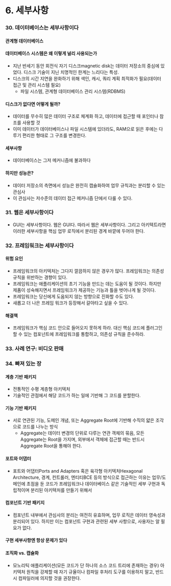 # 6. 세부사항

### 30. 데이터베이스는 세부사항이다

#### 관계형 데이터베이스

#### 데이터베이스 시스템은 왜 이렇게 널리 사용되는가

- 지난 반세기 동안 회전식 자기 디스크magnetic disk는 데이터 저장소의 중심에 있었다. 디스크 기술이 지닌 치명적인 한계는 느리다는 특성.
- 디스크의 시간 지연을 완화하기 위해 색인, 캐시, 쿼리 계획 최적화가 필요(데이터 접근 및 관리 시스템 필요)
  - 파일 시스템, 관계형 데이터베이스 관리 시스템(RDBMS)

#### 디스크가 없다면 어떻게 될까?

- 데이터를 무수히 많은 데이터 구조로 체계화 하고, 데이터에 접근할 때 포인터나 참조를 사용할 것
- 이미 데이터가 데이터베이스나 파일 시스템에 있더라도, RAM으로 읽은 후에는 다루기 편리한 형태로 그 구조를 변경한다. 

#### 세부사항

- 데이터베이스는 그저 메커니즘에 불과하다

#### 하지만 성능은?

- 데이터 저장소의 측면에서 성능은 완전히 캡슐화하여 업무 규칙과는 분리할 수 있는 관심사
- 이 관심사는 저수준의 데이터 접근 메커니즘 단에서 다룰 수 있다.



### 31. 웹은 세부사항이다

- GUI는 세부사항이다. 웹은 GUI다. 따라서 웹은 세부사항이다. 그리고 아키텍트라면 이러한 세부사항을 핵심 업무 로직에서 분리된 경계 바깥에 두어야 한다.



### 32. 프레임워크는 세부사항이다

#### 위험 요인

- 프레임워크의 아키텍처는 그다지 깔끔하지 않은 경우가 많다. 프레임워크는 의존성 규칙을 위반하는 경향이 있다.
- 프레임워크는 애플리케이션의 초기 기능을 만드는 데는 도움이 될 것이다. 하지만 제품이 성숙해지면서 프레임워크가 제공하는 기능과 틀을 벗어나게 될 것이다.
- 프레임워크는 당신에게 도움되지 않는 방향으로 진화할 수도 있다.
- 새롭고 더 나은 프레임 워크가 등장해서 갈아타고 싶을 수 있다.

#### 해결책

- 프레임워크가 핵심 코드 안으로 들어오지 못하게 하라. 대신 핵심 코드에 플러그인할 수 있는 컴포넌트에 프레임워크를 통합하고, 의존성 규칙을 준수하라.



### 33.  사례 연구: 비디오 판매



### 34. 빠져 있는 장

#### 계층 기반 패키지

- 전통적인 수평 계층형 아키텍처
- 기술적인 관점에서 해당 코드가 하는 일에 기반해 그 코드를 분할한다.

#### 기능 기반 패키지

- 서로 연관된 기능, 도메인 개념, 또는 Aggregate Root에 기반해 수직의 얇은 조각으로 코드를 나누는 방식
  - Aggregate는 데이터 변경의 단위로 다루는 연관 객체의 묶음, 모든 Aggregate는 Root을 가지며, 외부에서 객체에 접근할 때는 반드시 Aggregate Root을 통해야 한다.

#### 포트와 어댑터

- 포트와 어댑터Ports and Adapters 혹은 육각형 아키텍처Hexagonal Architecture, 경계, 컨트롤러, 엔티티BCE 등의 방식으로 접근하는 이유는 업무/도메인에 초점을 둔 코드가 프레임워크나 데이터베이스 같은 기술적인 세부 구현과 독립적이며 분리된 아키텍처를 만들기 위해서

#### 컴포넌트 기반 패키지

- 컴포넌트 내부에서 관심사의 분리는 여전히 유효하며, 업무 로직은 데이터 영속성과 분리되어 있다. 하지만 이는 컴포넌트 구현과 관련된 세부 사항으로, 사용자는 알 필요가 없다.

#### 구현 세부사항엔 항상 문제가 있다

#### 조직화 vs. 캡슐화

- 모노리틱 애플리케이션(모든 코드가 단 하나의 소스 코드 트리에 존재하는 경우) 아키텍처 원칙을 강제할 때 자기 규율이나 컴파일 후처리 도구를 이용하지 말고, 반드시 컴파일러에 의지할 것을 권장한다.
